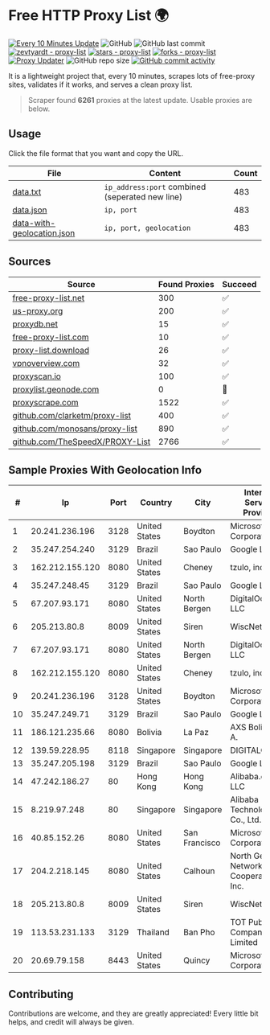 
# Free HTTP Proxy List 🌍

[![Every 10 Minutes Update](https://github.com/mertguvencli/http-proxy-list/actions/workflows/main.yml/badge.svg?branch=main)](https://github.com/mertguvencli/http-proxy-list/actions/workflows/main.yml)
![GitHub](https://img.shields.io/github/license/mertguvencli/http-proxy-list)
![GitHub last commit](https://img.shields.io/github/last-commit/mertguvencli/http-proxy-list)
[![zevtyardt - proxy-list](https://img.shields.io/static/v1?label=zevtyardt&message=proxy-list&color=blue&logo=github)](https://github.com/zevtyardt/proxy-list "Go to GitHub repo")
[![stars - proxy-list](https://img.shields.io/github/stars/zevtyardt/proxy-list?style=social)](https://github.com/zevtyardt/proxy-list)
[![forks - proxy-list](https://img.shields.io/github/forks/zevtyardt/proxy-list?style=social)](https://github.com/zevtyardt/proxy-list)
[![Proxy Updater](https://github.com/zevtyardt/proxy-list/workflows/Proxy%20Updater/badge.svg)](https://github.com/zevtyardt/proxy-list/actions?query=workflow:"Proxy+Updater")
![GitHub repo size](https://img.shields.io/github/repo-size/zevtyardt/proxy-list)
[![GitHub commit activity](https://img.shields.io/github/commit-activity/m/zevtyardt/proxy-list?logo=commits)](https://github.com/zevtyardt/proxy-list/commits/main)

It is a lightweight project that, every 10 minutes, scrapes lots of free-proxy sites, validates if it works, and serves a clean proxy list.

> Scraper found **6261** proxies at the latest update. Usable proxies are below.

## Usage

Click the file format that you want and copy the URL.

|File|Content|Count|
|----|-------|-----|
|[data.txt](https://raw.githubusercontent.com/mertguvencli/http-proxy-list/main/proxy-list/data.txt)|`ip_address:port` combined (seperated new line)|483|
|[data.json](https://raw.githubusercontent.com/mertguvencli/http-proxy-list/main/proxy-list/data.json)|`ip, port`|483|
|[data-with-geolocation.json](https://raw.githubusercontent.com/mertguvencli/http-proxy-list/main/proxy-list/data-with-geolocation.json)|`ip, port, geolocation`|483|

## Sources

|Source|Found Proxies|Succeed|
|------|-------------|-------|
|[free-proxy-list.net](https://free-proxy-list.net)|300|✅|
|[us-proxy.org](https://www.us-proxy.org)|200|✅|
|[proxydb.net](http://proxydb.net)|15|✅|
|[free-proxy-list.com](https://free-proxy-list.com/?page=&port=&type%5B%5D=http&type%5B%5D=https&up_time=0&search=Search)|10|✅|
|[proxy-list.download](https://www.proxy-list.download/HTTP)|26|✅|
|[vpnoverview.com](https://vpnoverview.com/privacy/anonymous-browsing/free-proxy-servers)|32|✅|
|[proxyscan.io](https://www.proxyscan.io)|100|✅|
|[proxylist.geonode.com](https://proxylist.geonode.com/api/proxy-list?limit=300&page=1&sort_by=lastChecked&sort_type=desc&protocols=http,https)|0|🚫|
|[proxyscrape.com](https://api.proxyscrape.com/v2/?request=displayproxies&protocol=http&timeout=10000&country=all&ssl=all&anonymity=all)|1522|✅|
|[github.com/clarketm/proxy-list](https://raw.githubusercontent.com/clarketm/proxy-list/master/proxy-list-raw.txt)|400|✅|
|[github.com/monosans/proxy-list](https://raw.githubusercontent.com/monosans/proxy-list/main/proxies/http.txt)|890|✅|
|[github.com/TheSpeedX/PROXY-List](https://raw.githubusercontent.com/TheSpeedX/PROXY-List/master/http.txt)|2766|✅|


## Sample Proxies With Geolocation Info

|#|Ip|Port|Country|City|Internet Service Provider|
|-|--|----|-------|----|-------------------------|
|1|20.241.236.196|3128|United States|Boydton|Microsoft Corporation|
|2|35.247.254.240|3129|Brazil|Sao Paulo|Google LLC|
|3|162.212.155.120|8080|United States|Cheney|tzulo, inc.|
|4|35.247.248.45|3129|Brazil|Sao Paulo|Google LLC|
|5|67.207.93.171|8080|United States|North Bergen|DigitalOcean, LLC|
|6|205.213.80.8|8009|United States|Siren|WiscNet|
|7|67.207.93.171|8080|United States|North Bergen|DigitalOcean, LLC|
|8|162.212.155.120|8080|United States|Cheney|tzulo, inc.|
|9|20.241.236.196|3128|United States|Boydton|Microsoft Corporation|
|10|35.247.249.71|3129|Brazil|Sao Paulo|Google LLC|
|11|186.121.235.66|8080|Bolivia|La Paz|AXS Bolivia S. A.|
|12|139.59.228.95|8118|Singapore|Singapore|DIGITALOCEAN|
|13|35.247.205.198|3129|Brazil|Sao Paulo|Google LLC|
|14|47.242.186.27|80|Hong Kong|Hong Kong|Alibaba.com LLC|
|15|8.219.97.248|80|Singapore|Singapore|Alibaba (US) Technology Co., Ltd.|
|16|40.85.152.26|8080|United States|San Francisco|Microsoft Corporation|
|17|204.2.218.145|8080|United States|Calhoun|North Georgia Network Cooperative, Inc.|
|18|205.213.80.8|8009|United States|Siren|WiscNet|
|19|113.53.231.133|3129|Thailand|Ban Pho|TOT Public Company Limited|
|20|20.69.79.158|8443|United States|Quincy|Microsoft Corporation|



## Contributing

Contributions are welcome, and they are greatly appreciated! Every
little bit helps, and credit will always be given.

